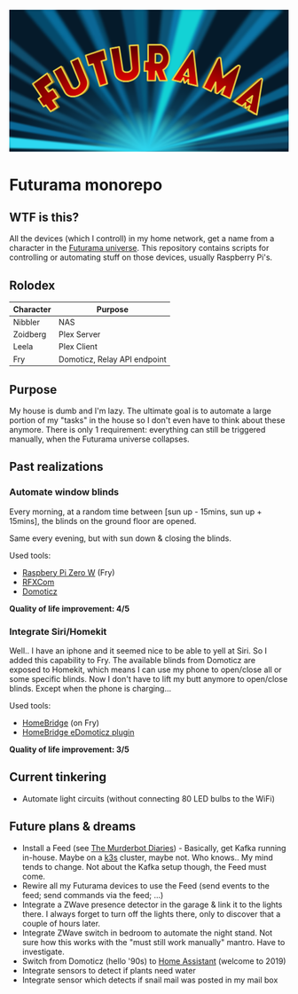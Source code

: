 ![Futurama Screen](logo.png)

# Futurama monorepo

## WTF is this?

All the devices (which I controll) in my home network, get a name from a character in the [Futurama universe](https://futurama.fandom.com/wiki/Futurama_Wiki).
This repository contains scripts for controlling or automating stuff on those devices, usually Raspberry Pi's.

## Rolodex

Character | Purpose
--------- | -------
Nibbler | NAS
Zoidberg | Plex Server
Leela | Plex Client
Fry | Domoticz, Relay API endpoint

## Purpose

My house is dumb and I'm lazy. The ultimate goal is to automate a large portion of my "tasks" in the house so I don't even have to think about these anymore. There is only 1 requirement: everything can still be triggered manually, when the Futurama universe collapses.

## Past realizations

### Automate window blinds

Every morning, at a random time between [sun up - 15mins, sun up + 15mins], the blinds on the ground floor are opened.

Same every evening, but with sun down & closing the blinds.

Used tools:

* [Raspbery Pi Zero W](https://www.kiwi-electronics.nl/raspberry-pi-zero-w?search=raspberry%20pi%20zero%20w&description=true) (Fry)
* [RFXCom](http://www.rfxcom.com/)
* [Domoticz](https://github.com/domoticz/domoticz)

**Quality of life improvement: 4/5**

### Integrate Siri/Homekit

Well.. I have an iphone and it seemed nice to be able to yell at Siri. So I added this capability to Fry. The available blinds from Domoticz are exposed to Homekit, which means I can use my phone to open/close all or some specific blinds. Now I don't have to lift my butt anymore to open/close blinds. Except when the phone is charging...

Used tools:

* [HomeBridge](https://github.com/nfarina/homebridge) (on Fry)
* [HomeBridge eDomoticz plugin](https://www.npmjs.com/package/homebridge-edomoticz)

**Quality of life improvement: 3/5**

## Current tinkering

* Automate light circuits (without connecting 80 LED bulbs to the WiFi)

## Future plans & dreams

* Install a Feed (see [The Murderbot Diaries](http://www.marthawells.com/murderbot.htm)) - Basically, get Kafka running in-house. Maybe on a [k3s](https://k3s.io/) cluster, maybe not. Who knows.. My mind tends to change. Not about the Kafka setup though, the Feed must come.
* Rewire all my Futurama devices to use the Feed (send events to the feed; send commands via the feed; ...)
* Integrate a ZWave presence detector in the garage & link it to the lights there. I always forget to turn off the lights there, only to discover that a couple of hours later.
* Integrate ZWave switch in bedroom to automate the night stand. Not sure how this works with the "must still work manually" mantro. Have to investigate.
* Switch from Domoticz (hello '90s) to [Home Assistant](https://www.home-assistant.io/) (welcome to 2019)
* Integrate sensors to detect if plants need water
* Integrate sensor which detects if snail mail was posted in my mail box
